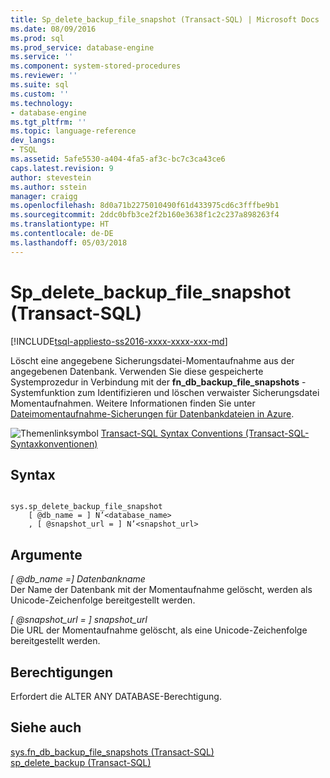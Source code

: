 ```yaml
---
title: Sp_delete_backup_file_snapshot (Transact-SQL) | Microsoft Docs
ms.date: 08/09/2016
ms.prod: sql
ms.prod_service: database-engine
ms.service: ''
ms.component: system-stored-procedures
ms.reviewer: ''
ms.suite: sql
ms.custom: ''
ms.technology:
- database-engine
ms.tgt_pltfrm: ''
ms.topic: language-reference
dev_langs:
- TSQL
ms.assetid: 5afe5530-a404-4fa5-af3c-bc7c3ca43ce6
caps.latest.revision: 9
author: stevestein
ms.author: sstein
manager: craigg
ms.openlocfilehash: 8d0a71b2275010490f61d433975cd6c3fffbe9b1
ms.sourcegitcommit: 2ddc0bfb3ce2f2b160e3638f1c2c237a898263f4
ms.translationtype: HT
ms.contentlocale: de-DE
ms.lasthandoff: 05/03/2018
---
```

# <a name="spdeletebackupfilesnapshot-transact-sql"></a>Sp_delete_backup_file_snapshot (Transact-SQL)
[!INCLUDE[tsql-appliesto-ss2016-xxxx-xxxx-xxx-md](../../includes/tsql-appliesto-ss2016-xxxx-xxxx-xxx-md.md)]

  Löscht eine angegebene Sicherungsdatei-Momentaufnahme aus der angegebenen Datenbank. Verwenden Sie diese gespeicherte Systemprozedur in Verbindung mit der **fn_db_backup_file_snapshots** -Systemfunktion zum Identifizieren und löschen verwaister Sicherungsdatei Momentaufnahmen. Weitere Informationen finden Sie unter [Dateimomentaufnahme-Sicherungen für Datenbankdateien in Azure](../../relational-databases/backup-restore/file-snapshot-backups-for-database-files-in-azure.md).  

  
 ![Themenlinksymbol](../../database-engine/configure-windows/media/topic-link.gif "Topic link icon") [Transact-SQL Syntax Conventions (Transact-SQL-Syntaxkonventionen)](../../t-sql/language-elements/transact-sql-syntax-conventions-transact-sql.md)  
  
## <a name="syntax"></a>Syntax  
  
```  
  
sys.sp_delete_backup_file_snapshot  
    [ @db_name = ] N’<database_name>  
    , [ @snapshot_url = ] N’<snapshot_url>  
```  
  
## <a name="arguments"></a>Argumente  
 *[ @db_name =] Datenbankname*  
 Der Name der Datenbank mit der Momentaufnahme gelöscht, werden als Unicode-Zeichenfolge bereitgestellt werden.  
  
 *[ @snapshot_url = ] snapshot_url*  
 Die URL der Momentaufnahme gelöscht, als eine Unicode-Zeichenfolge bereitgestellt werden.  
  
## <a name="permissions"></a>Berechtigungen  
 Erfordert die ALTER ANY DATABASE-Berechtigung.  
  
## <a name="see-also"></a>Siehe auch  
 [sys.fn_db_backup_file_snapshots &#40;Transact-SQL&#41;](../../relational-databases/system-functions/sys-fn-db-backup-file-snapshots-transact-sql.md)   
 [sp_delete_backup &#40;Transact-SQL&#41;](../../relational-databases/system-stored-procedures/snapshot-backup-sp-delete-backup.md)  
  
  
